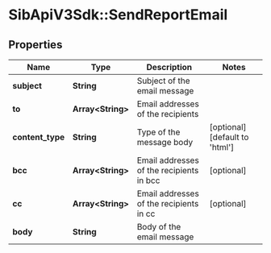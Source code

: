 # SibApiV3Sdk::SendReportEmail

## Properties
Name | Type | Description | Notes
------------ | ------------- | ------------- | -------------
**subject** | **String** | Subject of the email message | 
**to** | **Array&lt;String&gt;** | Email addresses of the recipients | 
**content_type** | **String** | Type of the message body | [optional] [default to &#39;html&#39;]
**bcc** | **Array&lt;String&gt;** | Email addresses of the recipients in bcc | [optional] 
**cc** | **Array&lt;String&gt;** | Email addresses of the recipients in cc | [optional] 
**body** | **String** | Body of the email message | 



